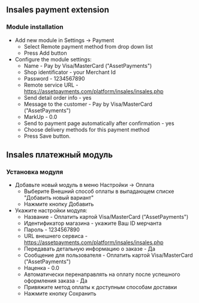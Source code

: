 ## Insales payment extension

### Module installation

* Add new module in Settings -> Payment 
  *  Select Remote payment method from drop down list
  *  Press Add button
* Configure the module settings:
  * Name - Pay by Visa/MasterCard ("AssetPayments")
  * Shop identificator - your Merchant Id
  * Password - 1234567890
  * Remote service URL - https://assetpayments.com/platform/insales/insales.php
  * Send detail order info - yes
  * Message to the customer - Pay by Visa/MasterCard ("AssetPayments")
  * MarkUp - 0.0
  * Send to payment page automatically after confirmation - yes
  * Choose delivery methods for this payment method
  * Press Save button.
  
## Insales платежный модуль

### Установка модуля

* Добавьте новый модуль в меню Настройки -> Оплата 
  *  Выберите Внешний способ оплаты в выпадающем списке "Добавить новый вариант"
  *  Нажмите кнопку Добавить
* Укажите настройки модуля:
  * Название - Оплатить картой Visa/MasterCard ("AssetPayments")
  * Идентификатор магазина - укажите Ваш ID мерчанта
  * Пароль - 1234567890
  * URL внешнего сервиса - https://assetpayments.com/platform/insales/insales.php
  * Передавать детальную информацию о заказе - Да
  * Сообщение для пользователя - Оплатить картой Visa/MasterCard ("AssetPayments")
  * Наценка - 0.0
  * Автоматически перенаправлять на оплату после успешного оформления заказа - Да
  * Привяжите метод оплаты к доступным способам доставки
  * Нажмите кнопку Сохранить
  
 
